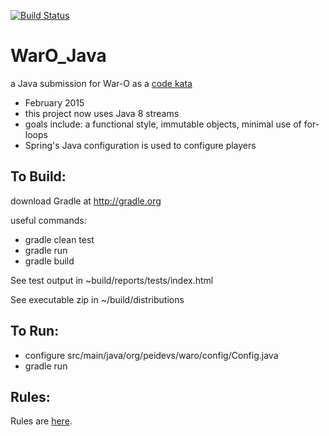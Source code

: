 [![Build Status](https://travis-ci.org/peidevs/WarO_Java.svg?branch=master)](https://travis-ci.org/peidevs/WarO_Java)

WarO_Java
=========

a Java submission for War-O as a [code kata](https://en.wikipedia.org/wiki/Kata_(programming))

- February 2015 
- this project now uses Java 8 streams
- goals include: a functional style, immutable objects, minimal use of for-loops
- Spring's Java configuration is used to configure players

To Build:
---------

download Gradle at http://gradle.org

useful commands:

- gradle clean test
- gradle run
- gradle build

See test output in ~build/reports/tests/index.html

See executable zip in ~/build/distributions

To Run:
---------

- configure src/main/java/org/peidevs/waro/config/Config.java
- gradle run

Rules:
---------

Rules are [here](Rules.md).
